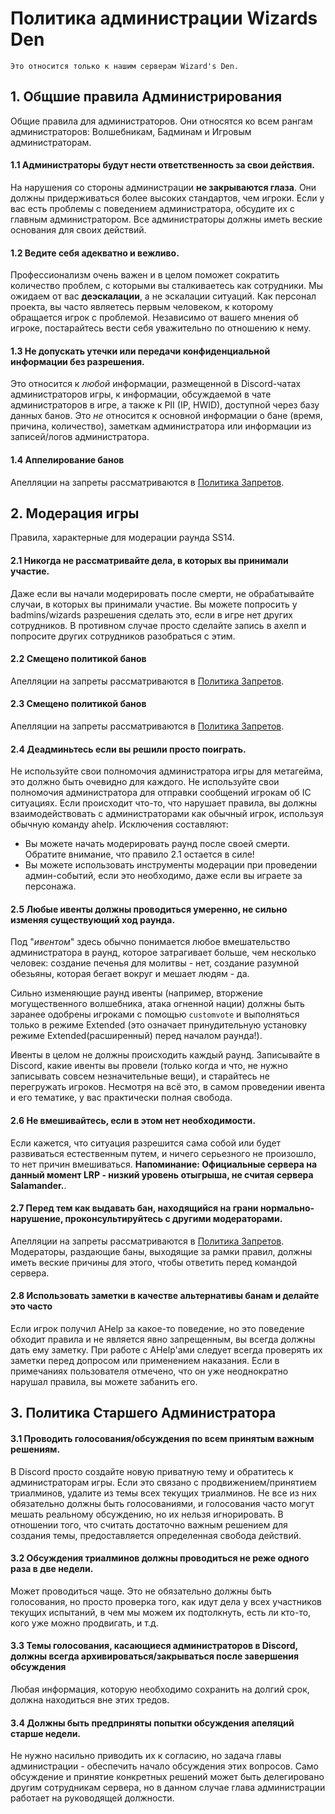 # Политика администрации Wizards Den

```уточнение
Это относится только к нашим серверам Wizard's Den.
```

## 1. Общшие правила Администрирования
Общие правила для администраторов. Они относятся ко всем рангам администраторов: Волшебникам, Бадминам и Игровым администраторам.
#### 1.1 **Администраторы будут нести ответственность за свои действия.**
На нарушения со стороны администрации **не закрываются глаза**. Они должны придерживаться более высоких стандартов, чем игроки. Если у вас есть проблемы с поведением администратора, обсудите их с главным администратором. Все администраторы должны иметь веские основания для своих действий.
#### 1.2 **Ведите себя адекватно и вежливо.**
Профессионализм очень важен и в целом поможет сократить количество проблем, с которыми вы сталкиваетесь как сотрудники. Мы ожидаем от вас **деэскалации**, а не эскалации ситуаций.
Как персонал проекта, вы часто являетесь первым человеком, к которому обращается игрок с проблемой. Независимо от вашего мнения об игроке, постарайтесь вести себя уважительно по отношению к нему.
#### 1.3 **Не допускать утечки или передачи конфиденциальной информации без разрешения.**
Это относится к *любой* информации, размещенной в Discord-чатах администраторов игры, к информации, обсуждаемой в чате администраторов в игре, а также к PII (IP, HWID), доступной через базу данных банов. Это *не* относится к основной информации о бане (время, причина, количество), заметкам администратора или информации из записей/логов администратора.
#### 1.4 **Аппелирование банов**
Апелляции на запреты рассматриваются в [Политика Запретов](./wizards-den-banning-policy.md).

## 2. Модерация игры
Правила, характерные для модерации раунда SS14.
#### 2.1 **Никогда не рассматривайте дела, в которых вы принимали участие.**
Даже если вы начали модерировать после смерти, не обрабатывайте случаи, в которых вы принимали участие. Вы можете попросить у badmins/wizards разрешения сделать это, если в игре нет других сотрудников. В противном случае просто сделайте запись в ахелп и попросите других сотрудников разобраться с этим.
#### 2.2 **Смещено политикой банов**
Апелляции на запреты рассматриваются в [Политика Запретов](./wizards-den-banning-policy.md).
#### 2.3 **Смещено политикой банов**
Апелляции на запреты рассматриваются в [Политика Запретов](./wizards-den-banning-policy.md).
#### 2.4 **Деадминьтесь если вы решили просто поиграть.**
Не используйте свои полномочия администратора игры для метагейма, это должно быть очевидно для каждого.
Не используйте свои полномочия администратора для отправки сообщений игрокам об IC ситуациях. Если происходит что-то, что нарушает правила, вы должны взаимодействовать с администраторами как обычный игрок, используя обычную команду ahelp.
Исключения составляют:
- Вы можете начать модерировать раунд после своей смерти. Обратите внимание, что правило 2.1 остается в силе!
- Вы можете использовать инструменты модерации при проведении админ-событий, если это необходимо, даже если вы играете за персонажа.
#### 2.5 **Любые ивенты должны проводиться умеренно, не сильно изменяя существующий ход раунда.**
Под "*ивентом*" здесь обычно понимается любое вмешательство администратора в раунд, которое затрагивает больше, чем несколько человек: создание печенья для молитвы - нет, создание разумной обезьяны, которая бегает вокруг и мешает людям - да.

Сильно изменяющие раунд ивенты (например, вторжение могущественного волшебника, атака огненной нации) должны быть заранее одобрены игроками с помощью `customvote` и выполняться только в режиме Extended (это означает принудительную установку режиме Extended(расширенный) перед началом раунда!).

Ивенты в целом не должны происходить каждый раунд. Записывайте в Discord, какие ивенты вы провели (только когда и что, не нужно записывать совсем незначительные вещи), и старайтесь не перегружать игроков. Несмотря на всё это, в самом проведении ивента и его тематике, у вас практически полная свобода.

#### 2.6 **Не вмешивайтесь, если в этом нет необходимости.**
Если кажется, что ситуация разрешится сама собой или будет развиваться естественным путем, и ничего серьезного не произошло, то нет причин вмешиваться. **Напоминание: Официальные сервера на данный момент LRP - низкий уровень отыгрыша, не считая сервера Salamander.**.
#### 2.7 **Перед тем как выдавать бан, находящийся на грани нормально-нарушение, проконсультируйтесь с другими модераторами.**
Апелляции на запреты рассматриваются в [Политика Запретов](./wizards-den-banning-policy.md). Модераторы, раздающие баны, выходящие за рамки правил, должны иметь веские причины для этого, чтобы ответить перед командой сервера.
#### 2.8 **Использовать заметки в качестве альтернативы банам и делайте это часто**
Если игрок получил AHelp за какое-то поведение, но это поведение обходит правила и не является явно запрещенным, вы всегда должны дать ему заметку. При работе с AHelp'ами следует всегда проверять их заметки перед допросом или применением наказания. Если в примечаниях пользователя отмечено, что он уже неоднократно нарушал правила, вы можете забанить его.

## 3. Политика Старшего Администратора

#### 3.1 **Проводить голосования/обсуждения по всем принятым важным решениям**.
В Discord просто создайте новую приватную тему и обратитесь к администраторам игры. Если это связано с продвижением/принятием триалминов, удалите из темы всех текущих триалминов. Не все из них обязательно должны быть голосованиями, и голосования часто могут мешать реальному обсуждению, но их нельзя игнорировать. В отношении того, что считать достаточно важным решением для создания темы, предоставляется определенная свобода действий.

#### 3.2 **Обсуждения триалминов должны проводиться не реже одного раза в две недели.**
Может проводиться чаще. Это не обязательно должны быть голосования, но просто проверка того, как идут дела у всех участников текущих испытаний, в чем мы можем их подтолкнуть, есть ли кто-то, кого уже можно продвигать, и т.д.

#### 3.3 **Темы голосования, касающиеся администраторов в Discord, должны всегда архивироваться/закрываться после завершения обсуждения**
Любая информация, которую необходимо сохранить на долгий срок, должна находиться вне этих тредов.

#### 3.4 **Должны быть предприняты попытки обсуждения апеляций старше недели.**
Не нужно насильно приводить их к согласию, но задача главы администрации - обеспечить начало обсуждения этих вопросов. Само обсуждение и принятие конкретных решений может быть делегировано другим сотрудникам сервера, но в данном случае глава администрации работает на руководящей должности.
